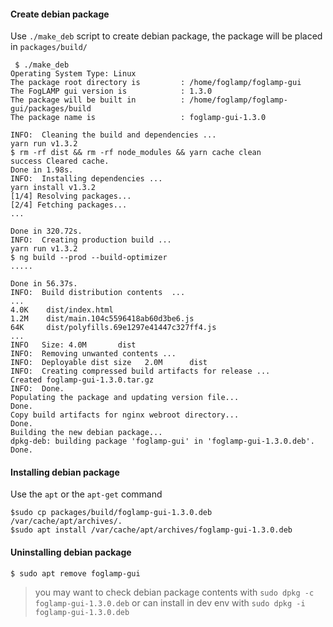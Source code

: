 
#### Create debian package

Use `./make_deb` script to create debian package, the package will be placed in `packages/build/`

```
 $ ./make_deb
Operating System Type: Linux
The package root directory is         : /home/foglamp/foglamp-gui
The FogLAMP gui version is            : 1.3.0
The package will be built in          : /home/foglamp/foglamp-gui/packages/build
The package name is                   : foglamp-gui-1.3.0

INFO:  Cleaning the build and dependencies ...
yarn run v1.3.2
$ rm -rf dist && rm -rf node_modules && yarn cache clean
success Cleared cache.
Done in 1.98s.
INFO:  Installing dependencies ...
yarn install v1.3.2
[1/4] Resolving packages...
[2/4] Fetching packages...
...

Done in 320.72s.
INFO:  Creating production build ...
yarn run v1.3.2
$ ng build --prod --build-optimizer
.....

Done in 56.37s.
INFO:  Build distribution contents  ...
...
4.0K    dist/index.html
1.2M    dist/main.104c5596418ab60d3be6.js
64K     dist/polyfills.69e1297e41447c327ff4.js
...
INFO   Size: 4.0M       dist
INFO:  Removing unwanted contents ...
INFO:  Deployable dist size   2.0M      dist
INFO:  Creating compressed build artifacts for release ...
Created foglamp-gui-1.3.0.tar.gz
INFO:  Done.
Populating the package and updating version file...
Done.
Copy build artifacts for nginx webroot directory...
Done.
Building the new debian package...
dpkg-deb: building package 'foglamp-gui' in 'foglamp-gui-1.3.0.deb'.
Done.

```

#### Installing debian package

Use the ``apt`` or the ``apt-get`` command

```
$sudo cp packages/build/foglamp-gui-1.3.0.deb /var/cache/apt/archives/.
$sudo apt install /var/cache/apt/archives/foglamp-gui-1.3.0.deb
```

#### Uninstalling debian package

```
$ sudo apt remove foglamp-gui
```

> you may want to check debian package contents with `sudo dpkg -c foglamp-gui-1.3.0.deb` or can install in dev env with `sudo dpkg -i foglamp-gui-1.3.0.deb`